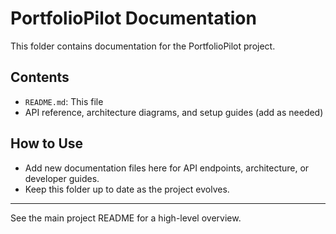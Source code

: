 # PortfolioPilot Documentation

This folder contains documentation for the PortfolioPilot project.

## Contents
- `README.md`: This file
- API reference, architecture diagrams, and setup guides (add as needed)

## How to Use
- Add new documentation files here for API endpoints, architecture, or developer guides.
- Keep this folder up to date as the project evolves.

---

See the main project README for a high-level overview.
